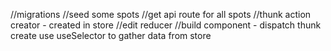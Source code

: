 //migrations
//seed some spots
//get api route for all spots
//thunk action creator - created in store
//edit reducer
//build component - dispatch thunk create use useSelector to gather data from store
